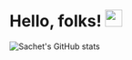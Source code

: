 # Hello, folks! <img src="https://raw.githubusercontent.com/MartinHeinz/MartinHeinz/master/wave.gif" width="30px">

![Sachet's GitHub stats](https://github-readme-stats.vercel.app/api?username=sachetutekar&show_icons=true&theme=dracula)


<!--
**sachetutekar/sachetutekar** is a ✨ _special_ ✨ repository because its `README.md` (this file) appears on your GitHub profile.

Here are some ideas to get you started:

- 🔭 I’m currently working on ...
- 🌱 I’m currently learning ...
- 👯 I’m looking to collaborate on ...
- 🤔 I’m looking for help with ...
- 💬 Ask me about ...
- 📫 How to reach me: ...
- 😄 Pronouns: ...
- ⚡ Fun fact: ...
-->
